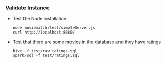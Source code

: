 ### Validate Instance

* Test the Node installation

      node moviematch/test/simpleServer.js
      curl http://localhost:8080/

* Test that there are some movies in the database and they have ratings

      hive -f test/raw_ratings.sql
      spark-sql -f test/ratings.sql